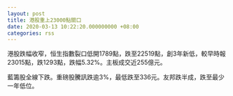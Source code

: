 ```yaml
---
layout: post
title: 港股重上23000點關口
date: 2020-03-13 10:22:20.000000000 +08:00
categories: rss
---
```


港股跌幅收窄，恒生指數裂口低開1789點，跌至22519點，創3年新低，較早時報23015點，跌1293點，跌幅5.32%。主板成交近255億元。

藍籌股全線下跌。重磅股騰訊跌逾3%，最低跌至336元。友邦跌半成，跌至最少一年低位。

